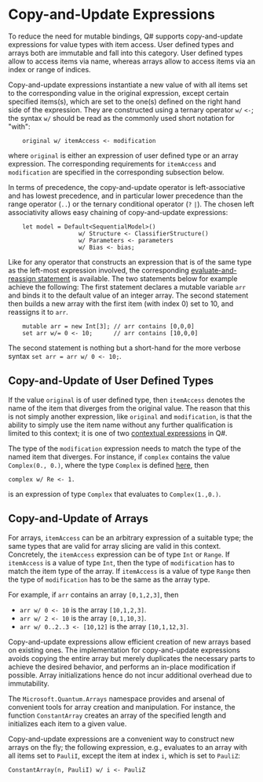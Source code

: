 # Copy-and-Update Expressions

To reduce the need for mutable bindings, Q# supports copy-and-update expressions for value types with item access. User defined types and arrays both are immutable and fall into this category. 
User defined types allow to access items via name, whereas arrays allow to access items via an index or range of indices. 

Copy-and-update expressions instantiate a new value of with all items set to the corresponding value in  the original expression, except certain specified items(s), which are set to the one(s) defined on the right hand side of the expression. 
They are constructed using a ternary operator `w/` `<-`; the syntax `w/` should be read as the commonly used short notation for "with":
```qsharp
    original w/ itemAccess <- modification
```
where `original` is either an expression of user defined type or an array expression. The corresponding requirements for `itemAccess` and `modification` are specified in the corresponding subsection below. 

In terms of precedence, the copy-and-update operator is left-associative and has lowest precedence, 
and in particular lower precedence than the range operator (`..`) or the ternary conditional operator (`?` `|`). 
The chosen left associativity allows easy chaining of copy-and-update expressions:

```qsharp
    let model = Default<SequentialModel>()
                    w/ Structure <- ClassifierStructure()
                    w/ Parameters <- parameters
                    w/ Bias <- bias;
```

Like for any operator that constructs an expression that is of the same type as the left-most expression involved, the corresponding [evaluate-and-reassign statement](xref:microsoft.quantum.qsharp.variabledeclarationsandreassignments#evaluate-and-reassign-statements) is available. 
The two statements below for example achieve the following: The first statement declares a mutable variable `arr` and binds it to the default value of an integer array. The second statement then builds a new array with the first item (with index 0) set to 10, and reassigns it to `arr`. 
```qsharp
    mutable arr = new Int[3]; // arr contains [0,0,0]
    set arr w/= 0 <- 10;      // arr contains [10,0,0] 
```
The second statement is nothing but a short-hand for the more verbose syntax `set arr = arr w/ 0 <- 10;`.

## Copy-and-Update of User Defined Types

If the value `original` is of user defined type, then `itemAccess` denotes the name of the item that diverges from the original value. The reason that this is not simply another expression, like `original` and `modification`, is that the ability to simply use the item name without any further qualification is limited to this context; it is one of two [contextual expressions](xref:microsoft.quantum.qsharp.contextualexpressions#contextual-and-omitted-expressions) in Q#. 

The type of the `modification` expression needs to match the type of the named item that diverges. 
For instance, if `complex` contains the value `Complex(0., 0.)`, where the type `Complex` is defined [here](xref:microsoft.quantum.qsharp.typedeclarations#type-declarations), then 
```qsharp
complex w/ Re <- 1. 
```
is an expression of type `Complex` that evaluates to `Complex(1.,0.)`.

## Copy-and-Update of Arrays

For arrays, `itemAccess` can be an arbitrary expression of a suitable type;
the same types that are valid for array slicing are valid in this context. Concretely, the `itemAccess` expression can be of type `Int` or `Range`. If `itemAccess` is a value of type `Int`, then the type of `modification` has to match the item type of the array. If `itemAccess` is a value of type `Range` then the type of `modification` has to be the same as the array type. 

For example, if `arr` contains an array `[0,1,2,3]`, then 
- `arr w/ 0 <- 10` is the array `[10,1,2,3]`.
- `arr w/ 2 <- 10` is the array `[0,1,10,3]`.
- `arr w/ 0..2..3 <- [10,12]` is the array `[10,1,12,3]`.

Copy-and-update expressions allow efficient creation of new arrays based on existing ones. 
The implementation for copy-and-update expressions avoids copying the entire array 
but merely duplicates the necessary parts to achieve the desired behavior, and performs an in-place modification if possible. Array initializations hence do not incur additional overhead due to immutability.

The `Microsoft.Quantum.Arrays` namespace provides and arsenal of convenient tools for array creation and manipulation. 
For instance, the function `ConstantArray` creates an array of the specified length and initializes each item to a given value. 


Copy-and-update expressions are a convenient way to construct new arrays on the fly;
the following expression, e.g., evaluates to an array with all items set to `PauliI`, except the item at index `i`, which is set to `PauliZ`:
```qsharp
ConstantArray(n, PauliI) w/ i <- PauliZ
``` 


